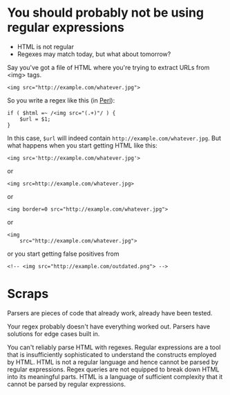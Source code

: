 # You should probably not be using regular expressions

* HTML is not regular
* Regexes may match today, but what about tomorrow?

Say you've got a file of HTML where you're trying to extract URLs from
&lt;img&gt; tags.

    <img src="http://example.com/whatever.jpg">

So you write a regex like this (in [Perl](/perl.html)):

    if ( $html =~ /<img src="(.+)"/ ) {
        $url = $1;
    }

In this case, `$url` will indeed contain
`http://example.com/whatever.jpg`.  But what happens when you start
getting HTML like this:

    <img src='http://example.com/whatever.jpg'>

or

    <img src=http://example.com/whatever.jpg>

or

    <img border=0 src="http://example.com/whatever.jpg">

or

    <img
        src="http://example.com/whatever.jpg">

or you start getting false positives from

    <!-- <img src="http://example.com/outdated.png"> -->

# Scraps

Parsers are pieces of code that already work, already have been tested.

Your regex probably doesn't have everything worked out.
Parsers have solutions for edge cases built in.

You can't reliably parse HTML with regexes.  Regular expressions are a
tool that is insufficiently sophisticated to understand the constructs
employed by HTML. HTML is not a regular language and hence cannot be
parsed by regular expressions. Regex queries are not equipped to break
down HTML into its meaningful parts.  HTML is a language of sufficient
complexity that it cannot be parsed by regular expressions.
